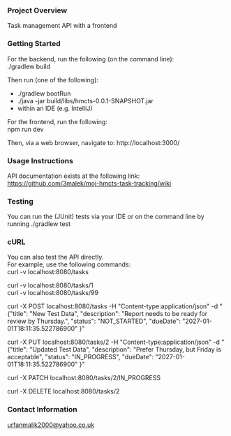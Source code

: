 ### Project Overview 
Task management API with a frontend


### Getting Started 

For the backend, run the following (on the command line):  
./gradlew build  

Then run (one of the following):
* ./gradlew bootRun
* ./java -jar build/libs/hmcts-0.0.1-SNAPSHOT.jar
* within an IDE (e.g. IntelliJ)

For the frontend, run the following:  
npm run dev  

Then, via a web browser, navigate to: http://localhost:3000/


### Usage Instructions
API documentation exists at the following link:  
https://github.com/3malek/moj-hmcts-task-tracking/wiki


###  Testing
You can run the (JUnit) tests via your IDE or on the command line by running ./gradlew test


### cURL 
You can also test the API directly.  
For example, use the following commands:  
curl -v localhost:8080/tasks  

curl -v localhost:8080/tasks/1  
curl -v localhost:8080/tasks/99  

curl -X POST localhost:8080/tasks -H "Content-type:application/json" -d "{\"title\": \"New Test Data\", \"description\": \"Report needs to be ready for review by Thursday.\", \"status\": \"NOT_STARTED\", \"dueDate\": \"2027-01-01T18:11:35.522786900\" }"  

curl -X PUT localhost:8080/tasks/2 -H "Content-type:application/json" -d "{\"title\": \"Updated Test Data\", \"description\": \"Prefer Thursday, but Friday is acceptable\", \"status\": \"IN_PROGRESS\", \"dueDate\": \"2027-01-01T18:11:35.522786900\" }"  

curl -X PATCH localhost:8080/tasks/2/IN_PROGRESS  

curl -X DELETE localhost:8080/tasks/2  


### Contact Information 
urfanmalik2000@yahoo.co.uk
